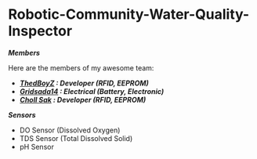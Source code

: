 # Robotic-Community-Water-Quality-Inspector

***Members***

Here are the members of my awesome team:

- ***<a href="https://github.com/ThedBoyZ">ThedBoyZ</a> : Developer (RFID, EEPROM)*** 
- ***<a href="https://github.com/gridsada14">Gridsada14</a> : Electrical (Battery, Electronic)***
- ***<a href="https://github.com/chollsak">Choll Sak</a> : Developer (RFID, EEPROM)***

***Sensors***
- DO Sensor (Dissolved Oxygen)
- TDS Sensor (Total Dissolved Solid)
- pH Sensor 
